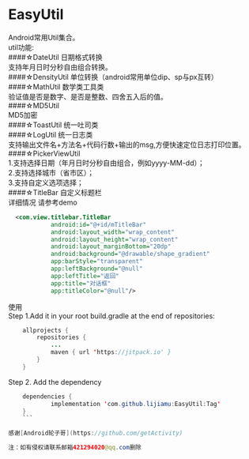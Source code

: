 # EasyUtil
Android常用Util集合。  
util功能:  
####☆DateUtil  日期格式转换    
支持年月日时分秒自由组合转换。  
####☆DensityUtil 单位转换（android常用单位dip、sp与px互转）  
####☆MathUtil 数学类工具类  
验证值是否是数字、是否是整数、四舍五入后的值。  
####☆MD5Util   
MD5加密  
####☆ToastUtil 统一吐司类  
####☆LogUtil 统一日志类  
支持输出文件名+方法名+代码行数+输出的msg,方便快速定位日志打印位置。  
####☆PickerViewUtil  
1.支持选择日期（年月日时分秒自由组合，例如yyyy-MM-dd）；  
2.支持选择城市（省市区）；  
3.支持自定义选项选择；  
####☆TitleBar 自定义标题栏  
详细情况 请参考demo
```xml
  <com.view.titlebar.TitleBar
            android:id="@+id/mTitleBar"
            android:layout_width="wrap_content"
            android:layout_height="wrap_content"
            android:layout_marginBottom="20dp"
            android:background="@drawable/shape_gradient"
            app:barStyle="transparent"
            app:leftBackground="@null"
            app:leftTitle="返回"
            app:title="对话框"
            app:titleColor="@null"/>
```
  
使用  
Step 1.Add it in your root build.gradle at the end of repositories:
```java
    allprojects {
        repositories {
    		...
			maven { url 'https://jitpack.io' }
		}
	}
```
Step 2. Add the dependency
```java
	dependencies {
	        implementation 'com.github.lijiamu:EasyUtil:Tag'
	}
    ```
   
感谢[Android轮子哥](https://github.com/getActivity)

注：如有侵权请联系邮箱421294020@qq.com删除
